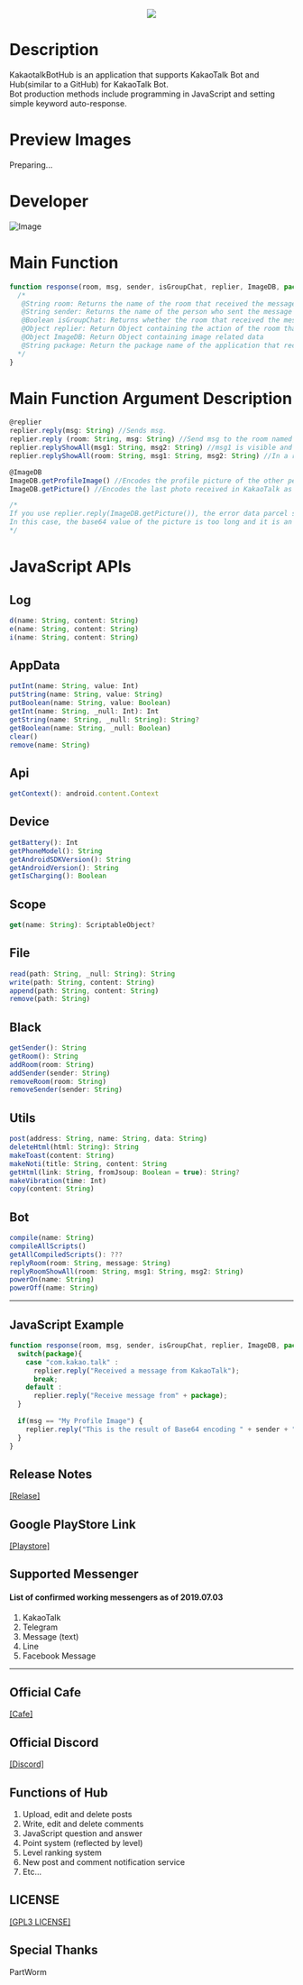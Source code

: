 <p align="center">
  <img src="https://raw.githubusercontent.com/sungbin5304/KakaoTalkBotHub/master/banner.png">
</p>

# Description
KakaotalkBotHub is an application that supports KakaoTalk Bot and Hub(similar to a GitHub) for KakaoTalk Bot.<br>
Bot production methods include programming in JavaScript and setting simple keyword auto-response.

# Preview Images
Preparing...

# Developer
![Image](https://raw.githubusercontent.com/sungbin5304/NewAutoReplyBot-Helper/master/IMAGE/sungbin.png)

# Main Function
``` JavaScript
function response(room, msg, sender, isGroupChat, replier, ImageDB, package) {
  /*
   @String room: Returns the name of the room that received the message
   @String sender: Returns the name of the person who sent the message
   @Boolean isGroupChat: Returns whether the room that received the message is a group chat room (open chat room is treated as a group chat room)
   @Object replier: Return Object containing the action of the room that received the message
   @Object ImageDB: Return Object containing image related data
   @String package: Return the package name of the application that received the message
  */
}
```

# Main Function Argument Description
```js
@replier
replier.reply(msg: String) //Sends msg.
replier.reply (room: String, msg: String) //Send msg to the room named room.
replier.replyShowAll(msg1: String, msg2: String) //msg1 is visible and msg2 is sent visible only when the full view button is pressed.
replier.replyShowAll(room: String, msg1: String, msg2: String) //In a room called room, msg1 is just visible, and msg2 is sent to be visible only when the full view button is pressed.

@ImageDB
ImageDB.getProfileImage() //Encodes the profile picture of the other person who received the message in KakaoTalk as Base64 and returns it.
ImageDB.getPicture() //Encodes the last photo received in KakaoTalk as Base64 and returns. (Default : null)

/*
If you use replier.reply(ImageDB.getPicture()), the error data parcel size ~~~ bytes may occur.
In this case, the base64 value of the picture is too long and it is an error in the process of sending it to KakaoTalk, so if you receive Base64 as a small photo and send it, it will work.
*/
```

# JavaScript APIs
## Log
```js
d(name: String, content: String)
e(name: String, content: String)
i(name: String, content: String)
```

## AppData
```js
putInt(name: String, value: Int)
putString(name: String, value: String)
putBoolean(name: String, value: Boolean)
getInt(name: String, _null: Int): Int
getString(name: String, _null: String): String?
getBoolean(name: String, _null: Boolean)
clear()
remove(name: String)
```

## Api
```js
getContext(): android.content.Context
```

## Device
```js
getBattery(): Int
getPhoneModel(): String
getAndroidSDKVersion(): String
getAndroidVersion(): String
getIsCharging(): Boolean
```

## Scope
```js
get(name: String): ScriptableObject?
```

## File
```js
read(path: String, _null: String): String
write(path: String, content: String)
append(path: String, content: String)
remove(path: String)
```

## Black
```js
getSender(): String
getRoom(): String
addRoom(room: String)
addSender(sender: String)
removeRoom(room: String)
removeSender(sender: String)
```

## Utils
```js
post(address: String, name: String, data: String)
deleteHtml(html: String): String
makeToast(content: String)
makeNoti(title: String, content: String
getHtml(link: String, fromJsoup: Boolean = true): String?
makeVibration(time: Int)
copy(content: String)
```

## Bot
```js
compile(name: String)
compileAllScripts()
getAllCompiledScripts(): ???
replyRoom(room: String, message: String)
replyRoomShowAll(room: String, msg1: String, msg2: String)
powerOn(name: String)
powerOff(name: String)
```

-----

## JavaScript Example
```js
function response(room, msg, sender, isGroupChat, replier, ImageDB, package) {
  switch(package){
    case "com.kakao.talk" :
      replier.reply("Received a message from KakaoTalk");
      break;
    default :
      replier.reply("Receive message from" + package);
  }
    
  if(msg == "My Profile Image") {
    replier.reply("This is the result of Base64 encoding " + sender + "`s profile picture.\n\n" + ImageDB.getProfileImage());
  }
}
```

## Release Notes
[[Relase]](https://github.com/sungbin5304/KakaoTalkBotHub/releases)

## Google PlayStore Link
[[Playstore]](https://play.google.com/store/apps/details?id=com.sungbin.autoreply.bot.three)

## Supported Messenger
#### List of confirmed working messengers as of 2019.07.03
1. KakaoTalk
2. Telegram
3. Message (text)
4. Line
5. Facebook Message

-----

## Official Cafe
[[Cafe]](https://cafe.naver.com/nameyee)

## Official Discord
[[Discord]](https://discord.gg/2measTZ)

## Functions of Hub
1. Upload, edit and delete posts
2. Write, edit and delete comments
3. JavaScript question and answer
4. Point system (reflected by level)
5. Level ranking system
6. New post and comment notification service
7. Etc...

## LICENSE
[[GPL3 LICENSE]](https://github.com/sungbin5304/KakaoBotSourceHub/blob/master/LICENSE)

## Special Thanks
PartWorm
